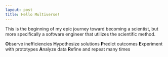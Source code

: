 ```yaml
---
layout: post
title: Hello Multiverse!
---
```


This is the beginning of my epic journey toward becoming a scientist, but more specifically a software engineer that utilizes the scientific method. 

**O**bserve inefficiencies
**H**ypothesize solutions
**P**redict outcomes
**E**xperiment with prototypes
**A**nalyze data
**R**efine and repeat many times